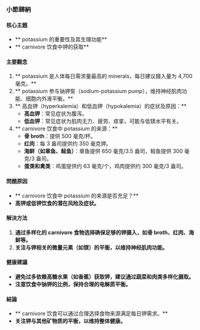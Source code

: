 ### 小節歸納

#### 核心主題
- ** potassium 的重要性及其生理功能**
- ** carnivore 饮食中钾的获取**

#### 主要觀念
1. ** potassium 是人体每日需求量最高的 minerals，每日建议摄入量为 4,700 毫克。**
2. ** potassium 参与钠钾泵（sodium-potassium pump），维持神经肌肉功能、细胞内外液平衡。**
3. ** 高血钾（hyperkalemia）和低血钾（hypokalemia）的症状及原因：**
   - **高血钾**：常见症状为腹泻。
   - **低血钾**：常见症状为肌肉无力、疲劳、痉挛，可能与低镁水平有关。
4. ** carnivore 饮食中 potassium 的来源：**
   - **骨 broth**：提供 500 毫克/杯。
   - **红肉**：每 3 盎司提供约 350 毫克钾。
   - **海鲜（如章鱼、鲑鱼）**：章鱼提供 650 毫克/3.5 盎司，鲑鱼提供 300 毫克/3 盎司。
   - **蛋类和禽类**：鸡蛋提供约 63 毫克/个，鸡肉提供约 300 毫克/3 盎司。

#### 問題原因
- ** carnivore 饮食中 potassium 的来源是否充足？**
- **高钾或低钾饮食的潜在风险及症状。**

#### 解決方法
1. **通过多样化的 carnivore 食物选择确保足够的钾摄入，如骨 broth、红肉、海鲜等。**
2. **关注与钾相关的微量元素（如镁）的平衡，以维持神经肌肉功能。**

#### 健康建議
- **避免过多依赖高糖水果（如香蕉）获取钾，建议通过蔬菜和肉类多样化摄取。**
- **注意饮食中钠钾的比例，保持合理的电解质平衡。**

#### 結論
- ** carnivore 饮食可以通过合理选择食物来源满足每日钾需求。**
- **关注钾与其他矿物质的平衡，以维持整体健康。**